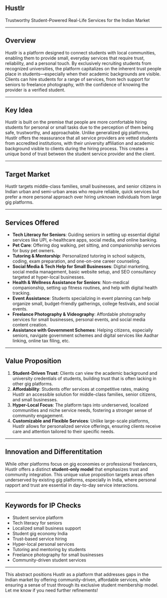 ## Hustlr
Trustworthy Student-Powered Real-Life Services for the Indian Market

---
## Overview
Hustlr is a platform designed to connect students with local communities, enabling them to provide small, everyday services that require trust, reliability, and a personal touch. By exclusively recruiting students from recognized universities, the platform capitalizes on the inherent trust people place in students—especially when their academic backgrounds are visible. Clients can hire students for a range of services, from tech support for seniors to freelance photography, with the confidence of knowing the provider is a verified student.

---
## Key Idea
Hustlr is built on the premise that people are more comfortable hiring students for personal or small tasks due to the perception of them being safe, trustworthy, and approachable. Unlike generalized gig platforms, Hustlr offers the reassurance that all service providers are vetted students from accredited institutions, with their university affiliation and academic background visible to clients during the hiring process. This creates a unique bond of trust between the student service provider and the client.

---
## Target Market
Hustlr targets middle-class families, small businesses, and senior citizens in Indian urban and semi-urban areas who require reliable, quick services but prefer a more personal approach over hiring unknown individuals from large gig platforms.

---
## Services Offered
- **Tech Literacy for Seniors**: Guiding seniors in setting up essential digital services like UPI, e-healthcare apps, social media, and online banking.
- **Pet Care**: Offering dog walking, pet sitting, and companionship services for busy pet owners.
- **Tutoring & Mentorship**: Personalized tutoring in school subjects, coding, exam preparation, and one-on-one career counseling.
- **Social Media & Tech Help for Small Businesses**: Digital marketing, social media management, basic website setup, and SEO consultancy targeted at hyper-local businesses.
- **Health & Wellness Assistance for Seniors**: Non-medical companionship, setting up fitness routines, and help with digital health tracking.
- **Event Assistance**: Students specializing in event planning can help organize small, budget-friendly gatherings, college festivals, and social events.
- **Freelance Photography & Videography**: Affordable photography services for small businesses, personal events, and social media content creation.
- **Assistance with Government Schemes**: Helping citizens, especially seniors, navigate government schemes and digital services like Aadhar linking, online tax filing, etc.

---
## Value Proposition
1. **Student-Driven Trust**: Clients can view the academic background and university credentials of students, building trust that is often lacking in other gig platforms.
2. **Affordability**: Students offer services at competitive rates, making Hustlr an accessible solution for middle-class families, senior citizens, and small businesses.
3. **Hyper-Local Focus**: The platform taps into underserved, localized communities and niche service needs, fostering a stronger sense of community engagement.
4. **Customizable and Flexible Services**: Unlike large-scale platforms, Hustlr allows for personalized service offerings, ensuring clients receive care and attention tailored to their specific needs.

---
## Innovation and Differentitation
While other platforms focus on gig economies or professional freelancers, Hustlr offers a distinct **student-only model** that emphasizes trust and community integration. This unique value proposition targets areas often underserved by existing gig platforms, especially in India, where personal rapport and trust are essential in day-to-day service interactions.

---
## Keywords for IP Checks
- Student service platform
- Tech literacy for seniors
- Localized small business support
- Student gig economy India
- Trust-based service hiring
- Hyper-local personal services
- Tutoring and mentoring by students
- Freelance photography for small businesses
- Community-driven student services

---

This abstract positions Hustlr as a platform that addresses gaps in the Indian market by offering community-driven, affordable services, while ensuring a sense of trust through its exclusive student membership model. Let me know if you need further refinements!